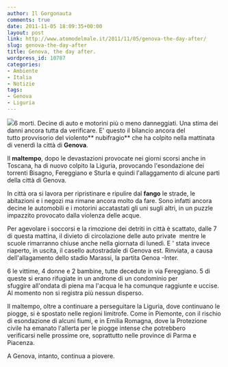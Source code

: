 ```yaml
---
author: Il Gorgonauta
comments: true
date: 2011-11-05 18:09:35+00:00
layout: post
link: http://www.atomodelmale.it/2011/11/05/genova-the-day-after/
slug: genova-the-day-after
title: Genova, the day after.
wordpress_id: 10787
categories:
- Ambiente
- Italia
- Notizie
tags:
- Genova
- Liguria
---
```


[![](http://www.atomodelmale.it/wp-content/uploads/2011/11/maltempo-genova-1.jpg)](http://www.atomodelmale.it/wp-content/uploads/2011/11/maltempo-genova-1.jpg)6 morti. Decine di auto e motorini più o meno danneggiati. Una stima dei danni ancora tutta da verificare. E' questo il bilancio ancora del tutto provvisorio del violento** nubifragio** che ha colpito nella mattinata di venerdì la città di **Genova**.

Il **maltempo**, dopo le devastazioni provocate nei giorni scorsi anche in Toscana, ha di nuovo colpito la Liguria, provocando l'esondazione dei torrenti Bisagno, Fereggiano e Sturla e quindi l'allaggamento di alcune parti della città di Genova.

In città ora si lavora per ripristinare e ripulire dal **fango** le strade, le abitazioni e i negozi ma rimane ancora molto da fare. Sono infatti ancora decine le automobili e i motorini accatastati gli uni sugli altri, in un puzzle impazzito provocato dalla violenza delle acque.

Per agevolare i soccorsi e la rimozione dei detriti in città è scattato, dalle 7 di questa mattina, il divieto di circolazione delle auto private  mentre le scuole rimarranno chiuse anche nella giornata di lunedì. E ' stata invece riaperto, in uscita, il casello autostradale di Genova est. Rinviata, a causa dell'allagamento dello stadio Marassi, la partita Genoa -Inter.


6 le vittime, 4 donne e 2 bambine, tutte decedute in via Fereggiano. 5 di queste si erano rifugiate in un androne di un condominio per sfuggire all'ondata di piena ma l'acqua le ha comunque raggiunte e uccise. Al momento non si registra più nessun disperso.

Il maltempo, oltre a continuare a perseguitare la Liguria, dove continuano le piogge, si è spostato nelle regioni limitrofe. Come in Piemonte, con il rischio di esondazione di alcuni fiumi, e in Emilia Romagna, dove la Protezione civile ha emanato l'allerta per le piogge intense che potrebbero verificarsi nelle prossime ore, soprattutto nelle province di Parma e Piacenza.

A Genova, intanto, continua a piovere.
